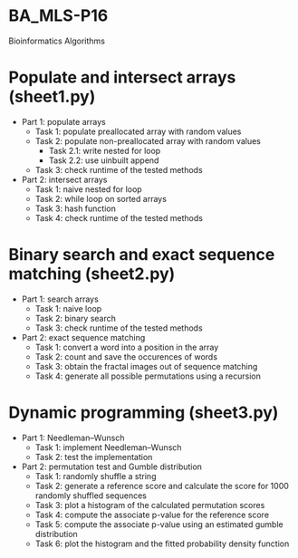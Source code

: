 # BA_MLS-P16
Bioinformatics Algorithms

# Populate and intersect arrays (sheet1.py)

* Part 1: populate arrays
	- Task 1: populate preallocated array with random values
	- Task 2: populate non-preallocated array with random values 
		- Task 2.1: write nested for loop
		- Task 2.2: use uinbuilt append 
	- Task 3: check runtime of the tested methods 
* Part 2: intersect arrays
	- Task 1: naive nested for loop
	- Task 2: while loop on sorted arrays 
	- Task 3: hash function
	- Task 4: check runtime of the tested methods

# Binary search and exact sequence matching (sheet2.py)

* Part 1: search arrays
	- Task 1: naive loop
	- Task 2: binary search
	- Task 3: check runtime of the tested methods
* Part 2: exact sequence matching 
	- Task 1: convert a word into a position in the array
	- Task 2: count and save the occurences of words
	- Task 3: obtain the fractal images out of sequence matching
	- Task 4: generate all possible permutations using a recursion
	
# Dynamic programming (sheet3.py)

* Part 1: Needleman–Wunsch
	- Task 1: implement Needleman–Wunsch
	- Task 2: test the implementation
* Part 2: permutation test and Gumble distribution
	- Task 1: randomly shuffle a string
	- Task 2: generate a reference score and calculate the score for 1000 randomly shuffled sequences
	- Task 3: plot a histogram of the calculated permutation scores
	- Task 4: compute the associate p-value for the reference score
	- Task 5: compute the associate p-value using an estimated gumble distribution
	- Task 6: plot the histogram and the fitted probability density function
	

